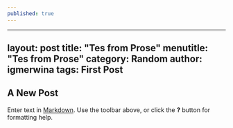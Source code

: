 ```yaml
---
published: true
---
```

---
layout:            post
title:             "Tes from Prose"
menutitle:         "Tes from Prose"
category:          Random
author:            igmerwina
tags:              First Post
---

## A New Post

Enter text in [Markdown](http://daringfireball.net/projects/markdown/). Use the toolbar above, or click the **?** button for formatting help.
